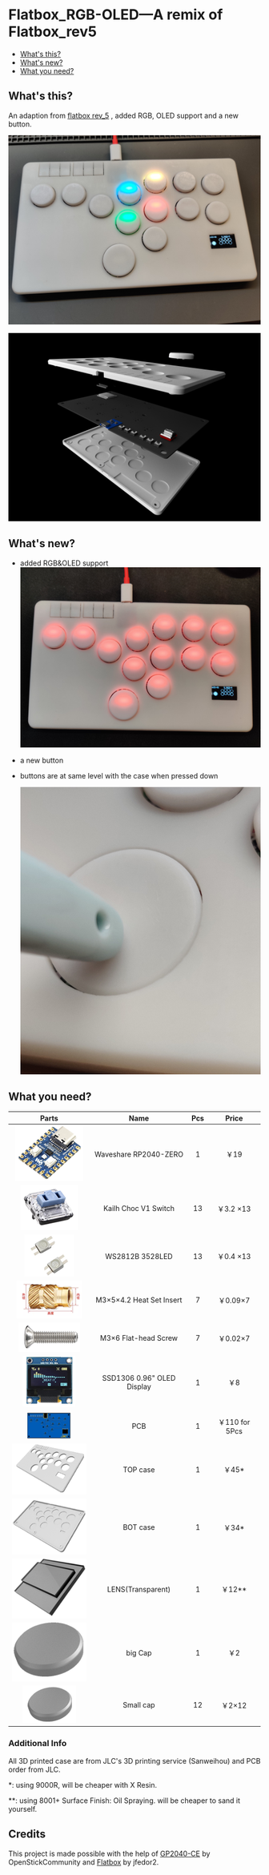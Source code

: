 # Flatbox_RGB-OLED—A remix of Flatbox_rev5


- [What's this?](#whats-this)
- [What's new?](#whats-new)
- [What you need?](#what-you-need)

## What's this?

An adaption from [flatbox rev_5](https://github.com/Xchiliarch/flatbox_RGB-OLED/tree/master/hardware-rev5) , added RGB, OLED support and a new button.

![pic](./img/actual.jpg)



![render](./img/render.png)

## What's new?
- added RGB&OLED support
![actual2](./img/photo2.jpg)
- a new button

- buttons are at same level with the case when pressed down

  ![flat](./img/flat.png)

  

## What you need?

| Parts                   |            Name            | Pcs  | Price |
| :---------------------: | :--: | :---: | :---------------------: |
| ![2040](./img/2040.png) | Waveshare RP2040-ZERO |  1   | ￥19 |
| ![choc](./img/choc.png) | Kailh Choc V1 Switch | 13 | ￥3.2 ×13 |
| ![led](./img/led.png) | WS2812B 3528LED | 13 | ￥0.4 ×13 |
| ![insert](./img/insert.png) | M3×5×4.2 Heat Set Insert | 7 | ￥0.09×7 |
| ![screw](./img/screw.png) | M3×6 Flat-head Screw |  7   | ￥0.02×7  |
|   ![OLED](./img/OLED.png)   | SSD1306 0.96" OLED Display |  1   |    ￥8    |
|   ![PCB](./img/PCB.png)   | PCB | 1 | ￥110 for 5Pcs |
| ![TOP](./img/TOP.png) | TOP case | 1 | ￥45* |
| ![BOT](./img/BOT.png) | BOT case | 1 | ￥34* |
| ![LENS](./img/LENS.png) | LENS(Transparent) | 1 | ￥12** |
| ![LENS](./img/bigCap.png) | big Cap | 1 | ￥2 |
| ![Bigcap](./img/smallCap.png) | Small cap | 12 | ￥2×12 |

### Additional Info

All 3D printed case are from  JLC's 3D printing service (Sanweihou) and PCB order from JLC.

*: using  9000R, will be cheaper with X Resin.

**: using 8001+ Surface Finish: Oil Spraying. will be cheaper to sand it yourself.

 

## Credits

This project is made possible with the help of [GP2040-CE](https://github.com/OpenStickCommunity/GP2040-CE) by OpenStickCommunity and [Flatbox](https://github.com/jfedor2/flatbox) by jfedor2.